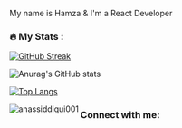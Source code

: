 My name is Hamza & I'm a React Developer 


### :fire: My Stats :

[![GitHub Streak](http://github-readme-streak-stats.herokuapp.com?user=hamza-HL&theme=highcontrast&border_radius=2)](https://git.io/streak-stats)

![Anurag's GitHub stats](https://github-readme-stats.vercel.app/api?username=hamza-HL&show_icons=true&theme=vision-friendly-dark)

[![Top Langs](https://github-readme-stats.vercel.app/api/top-langs/?username=hamza-HL&layout=compact)](https://github.com/anuraghazra/github-readme-stats)

<p>
<img align="left" src="https://github-readme-stats.vercel.app/api/top-langs?username=anassiddiqui001&show_icons=true&locale=en&layout=compact" alt="anassiddiqui001" />
</p>


### Connect with me:

